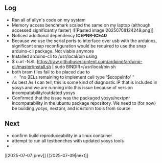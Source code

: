 ## Log
- Ran all of allyn's code on my system
- Memory access benchmark scaled the same on my laptop (although accessed significantly faster) ![[Pasted image 20250708124249.png]]
- Noticed additional dependency **ICEPNR-ICE40**
- Because we use the serial ports to interface over usb with the arduinos, significant snap reconfiguration would be required to use the snap arduino-cli package. Not viable anymore 
- Installed arduino-cli to /usr/local/bin using 
- $ curl -fsSL https://raw.githubusercontent.com/arduino/arduino-cli/master/install.sh | sudo BINDIR=/usr/local/bin sh
- both bram files fail to be placed due to 
	- "no BELs remaining to implement cell type '$scopeinfo' "
- As best As I can tell, this is some kind of diagnostic IP that is included in yosys and we are running into this issue because of version incompatability/outdated yosys 
- Confirmed that the issue was the packaged yosys/nextpnr incompatability in the ubuntu package repository. We need to (for now) be building yosys, nextpnr, and icestorm tools from source

## Next
- confirm build reproduceability in a linux container
- attempt to run all testbenches with updated yosys tools
- 

[[2025-07-07|prev]] [[2025-07-09|next]]

